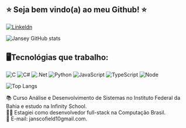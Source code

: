 ## ⭐ Seja bem vindo(a) ao meu Github! ⭐

[![Linkeldn](https://img.shields.io/badge/LinkedIn-0077B5?style=for-the-badge&logo=linkedin&logoColor=white)](https://www.linkedin.com/in/janseyscofield)

![Jansey GitHub stats](https://github-readme-stats.vercel.app/api?username=JanseyScofield&show_icons=true&theme=dracula)

## 🖥️Tecnológias que trabalho:

![C](https://img.shields.io/badge/C-00599C?style=for-the-badge&logo=c&logoColor=white)
![C#](https://img.shields.io/badge/C%23-239120?style=for-the-badge&logo=c-sharp&logoColor=white)
![.Net](https://img.shields.io/badge/.NET-5C2D91?style=for-the-badge&logo=.net&logoColor=white)
![Python](https://img.shields.io/badge/Python-14354C?style=for-the-badge&logo=python&logoColor=white)
![JavaScript](https://img.shields.io/badge/JavaScript-323330?style=for-the-badge&logo=javascript&logoColor=F7DF1E)
![TypeScript](https://img.shields.io/badge/TypeScript-007ACC?style=for-the-badge&logo=typescript&logoColor=white)
![Node](	https://img.shields.io/badge/Node.js-43853D?style=for-the-badge&logo=node.js&logoColor=white)
<br/>

![Top Langs](https://github-readme-stats.vercel.app/api/top-langs/?username=JanseyScofield&layout=compact)

📚 Curso Análise e Desenvolvimento de Sistemas no  Instituto Federal da Bahia e estudo na Infinity School. 
<br/>
👨‍💻 Estagiei como desenvolvedor full-stack na Computação Brasil.
<br/>
📧 E-mail: janscofield10gmail.com.


